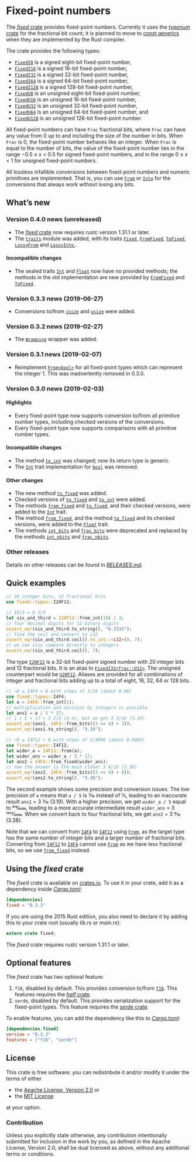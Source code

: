 <!-- Copyright © 2018–2019 Trevor Spiteri -->

<!-- Copying and distribution of this file, with or without
modification, are permitted in any medium without royalty provided the
copyright notice and this notice are preserved. This file is offered
as-is, without any warranty. -->

# Fixed-point numbers

The [*fixed* crate] provides fixed-point numbers. Currently it uses
the [*typenum* crate] for the fractional bit count; it is planned to
move to [const generics] when they are implemented by the Rust
compiler.

The crate provides the following types:

  * [`FixedI8`] is a signed eight-bit fixed-point number,
  * [`FixedI16`] is a signed 16-bit fixed-point number,
  * [`FixedI32`] is a signed 32-bit fixed-point number,
  * [`FixedI64`] is a signed 64-bit fixed-point number,
  * [`FixedI128`] is a signed 128-bit fixed-point number,
  * [`FixedU8`] is an unsigned eight-bit fixed-point number,
  * [`FixedU16`] is an unsigned 16-bit fixed-point number,
  * [`FixedU32`] is an unsigned 32-bit fixed-point number,
  * [`FixedU64`] is an unsigned 64-bit fixed-point number, and
  * [`FixedU128`] is an unsigned 128-bit fixed-point number.

All fixed-point numbers can have `Frac` fractional bits, where `Frac`
can have any value from 0 up to and including the size of the number
in bits. When `Frac` is 0, the fixed-point number behaves like an
integer. When `Frac` is equal to the number of bits, the value of the
fixed-point number lies in the range −0.5 ≤ *x* < 0.5 for signed
fixed-point numbers, and in the range 0 ≤ *x* < 1 for unsigned
fixed-point numbers.

All lossless infallible conversions between fixed-point numbers and
numeric primitives are implemented. That is, you can use [`From`] or
[`Into`] for the conversions that always work without losing any bits.

## What’s new

### Version 0.4.0 news (unreleased)

  * The [*fixed* crate] now requires rustc version 1.31.1 or later.
  * The [`traits`] module was added, with its traits [`Fixed`],
    [`FromFixed`], [`ToFixed`], [`LossyFrom`] and [`LossyInto`],.

#### Incompatible changes

  * The sealed traits [`Int`] and [`Float`] now have no provided
    methods; the methods in the old implementation are new provided by
    [`FromFixed`] and [`ToFixed`].

[`Fixed`]: https://docs.rs/fixed/0.3.4/fixed/traits/trait.Fixed.html
[`Float`]: https://docs.rs/fixed/0.3.4/fixed/sealed/trait.Float.html
[`FromFixed`]: https://docs.rs/fixed/0.3.4/fixed/traits/trait.FromFixed.html
[`Int`]: https://docs.rs/fixed/0.3.4/fixed/sealed/trait.Int.html
[`LossyFrom`]: https://docs.rs/fixed/0.3.4/fixed/traits/trait.LossyFrom.html
[`LossyInto`]: https://docs.rs/fixed/0.3.4/fixed/traits/trait.LossyInto.html
[`ToFixed`]: https://docs.rs/fixed/0.3.4/fixed/traits/trait.ToFixed.html
[`traits`]: https://docs.rs/fixed/0.3.4/fixed/traits/index.html

### Version 0.3.3 news (2019-06-27)

  * Conversions to/from [`isize`] and [`usize`] were added.

[`isize`]: https://doc.rust-lang.org/nightly/std/primitive.isize.html
[`usize`]: https://doc.rust-lang.org/nightly/std/primitive.usize.html

### Version 0.3.2 news (2019-02-27)

  * The [`Wrapping`] wrapper was added.

[`Wrapping`]: https://docs.rs/fixed/0.3.3/fixed/struct.Wrapping.html

### Version 0.3.1 news (2019-02-07)

  * Reimplement [`From<bool>`][`From`] for all fixed-point types which
    can represent the integer 1. This was inadvertently removed in
    0.3.0.

### Version 0.3.0 news (2019-02-03)

#### Highlights

  * Every fixed-point type now supports conversion to/from all
    primitive number types, including checked versions of the
    conversions.
  * Every fixed-point type now supports comparisons with all primitive
    number types.

#### Incompatible changes

  * The method [`to_int`] was changed; now its return type is generic.
  * The [`Int`] trait implementation for [`bool`] was removed.

#### Other changes

  * The new method [`to_fixed`] was added.
  * Checked versions of [`to_fixed`] and [`to_int`] were added.
  * The methods [`from_fixed`][`Int::from_fixed`] and
    [`to_fixed`][`Int::to_fixed`], and their checked versions, were
    added to the [`Int`] trait.
  * The method [`from_fixed`][`Float::from_fixed`], and the method
    [`to_fixed`][`Float::to_fixed`] and its checked versions, were
    added to the [`Float`] trait.
  * The methods [`int_bits`] and [`frac_bits`] were deprecated and
    replaced by the methods [`int_nbits`] and [`frac_nbits`].

[`Float::from_fixed`]: https://docs.rs/fixed/0.3.3/fixed/sealed/trait.Float.html#method.from_fixed
[`Float::to_fixed`]: https://docs.rs/fixed/0.3.3/fixed/sealed/trait.Float.html#method.to_fixed
[`Float`]: https://docs.rs/fixed/0.3.3/fixed/sealed/trait.Float.html
[`Int::from_fixed`]: https://docs.rs/fixed/0.3.3/fixed/sealed/trait.Int.html#method.from_fixed
[`Int::to_fixed`]: https://docs.rs/fixed/0.3.3/fixed/sealed/trait.Int.html#method.to_fixed
[`Int`]: https://docs.rs/fixed/0.3.3/fixed/sealed/trait.Int.html
[`bool`]: https://doc.rust-lang.org/nightly/std/convert/trait.From.html
[`frac_bits`]: https://docs.rs/fixed/0.3.3/fixed/struct.FixedI32.html#method.frac_bits
[`frac_nbits`]: https://docs.rs/fixed/0.3.3/fixed/struct.FixedI32.html#method.frac_nbits
[`int_bits`]: https://docs.rs/fixed/0.3.3/fixed/struct.FixedI32.html#method.int_bits
[`int_nbits`]: https://docs.rs/fixed/0.3.3/fixed/struct.FixedI32.html#method.int_nbits
[`to_fixed`]: https://docs.rs/fixed/0.3.3/fixed/struct.FixedI32.html#method.to_fixed
[`to_int`]: https://docs.rs/fixed/0.3.3/fixed/struct.FixedI32.html#method.to_int

### Other releases

Details on other releases can be found in [*RELEASES.md*].

[*RELEASES.md*]: https://gitlab.com/tspiteri/fixed/blob/master/RELEASES.md

## Quick examples

```rust
// 20 integer bits, 12 fractional bits
use fixed::types::I20F12;

// 19/3 = 6 1/3
let six_and_third = I20F12::from_int(19) / 3;
// four decimal digits for 12 binary digits
assert_eq!(six_and_third.to_string(), "6.3333");
// find the ceil and convert to i32
assert_eq!(six_and_third.ceil().to_int::<i32>(), 7);
// we can also compare directly to integers
assert_eq!(six_and_third.ceil(), 7);
```

The type [`I20F12`] is a 32-bit fixed-point signed number with 20
integer bits and 12 fractional bits. It is an alias to
[`FixedI32<frac::U12>`][`FixedI32`]. The unsigned counterpart would be
[`U20F12`]. Aliases are provided for all combinations of integer and
fractional bits adding up to a total of eight, 16, 32, 64 or 128 bits.

```rust
// −8 ≤ I4F4 < 8 with steps of 1/16 (about 0.06)
use fixed::types::I4F4;
let a = I4F4::from_int(1);
// multiplication and division by integers is possible
let ans1 = a / 5 * 17;
// 1 / 5 × 17 = 3 2/5 (3.4), but we get 3 3/16 (3.19)
assert_eq!(ans1, I4F4::from_bits((3 << 4) + 3));
assert_eq!(ans1.to_string(), "3.19");

// −8 ≤ I4F12 < 8 with steps of 1/4096 (about 0.0002)
use fixed::types::I4F12;
let wider_a = I4F12::from(a);
let wider_ans = wider_a / 5 * 17;
let ans2 = I4F4::from_fixed(wider_ans);
// now the answer is the much closer 3 6/16 (3.38)
assert_eq!(ans2, I4F4::from_bits((3 << 4) + 6));
assert_eq!(ans2.to_string(), "3.38");
```

The second example shows some precision and conversion issues. The low
precision of `a` means that `a / 5` is 3⁄16 instead of 1⁄5, leading to
an inaccurate result `ans1` = 3 3⁄16 (3.19). With a higher precision,
we get `wider_a / 5` equal to 819⁄4096, leading to a more accurate
intermediate result `wider_ans` = 3 1635⁄4096. When we convert back to
four fractional bits, we get `ans2` = 3 6⁄16 (3.38).

Note that we can convert from [`I4F4`] to [`I4F12`] using [`From`], as
the target type has the same number of integer bits and a larger
number of fractional bits. Converting from [`I4F12`] to [`I4F4`]
cannot use [`From`] as we have less fractional bits, so we use
[`from_fixed`] instead.

## Using the *fixed* crate

The *fixed* crate is available on [crates.io][*fixed* crate]. To use
it in your crate, add it as a dependency inside [*Cargo.toml*]:

```toml
[dependencies]
fixed = "0.3.3"
```

If you are using the 2015 Rust edition, you also need to declare it by
adding this to your crate root (usually *lib.rs* or *main.rs*):

```rust
extern crate fixed;
```

The *fixed* crate requires rustc version 1.31.1 or later.

## Optional features

The *fixed* crate has two optional feature:

 1. `f16`, disabled by default. This provides conversion to/from
    [`f16`]. This features requires the [*half* crate].
 2. `serde`, disabled by default. This provides serialization support
    for the fixed-point types. This feature requires the
    [*serde* crate].

To enable features, you can add the dependency like this to
[*Cargo.toml*]:

```toml
[dependencies.fixed]
version = "0.3.3"
features = ["f16", "serde"]
```

## License

This crate is free software: you can redistribute it and/or modify it
under the terms of either

  * the [Apache License, Version 2.0][LICENSE-APACHE] or
  * the [MIT License][LICENSE-MIT]

at your option.

### Contribution

Unless you explicitly state otherwise, any contribution intentionally
submitted for inclusion in the work by you, as defined in the Apache
License, Version 2.0, shall be dual licensed as above, without any
additional terms or conditions.

[*Cargo.toml*]: https://doc.rust-lang.org/cargo/guide/dependencies.html
[*fixed* crate]: https://crates.io/crates/fixed
[*half* crate]: https://crates.io/crates/half
[*serde* crate]: https://crates.io/crates/serde
[*typenum* crate]: https://crates.io/crates/typenum
[LICENSE-APACHE]: https://www.apache.org/licenses/LICENSE-2.0
[LICENSE-MIT]: https://opensource.org/licenses/MIT
[`FixedI128`]: https://docs.rs/fixed/0.3.3/fixed/struct.FixedI128.html
[`FixedI16`]: https://docs.rs/fixed/0.3.3/fixed/struct.FixedI16.html
[`FixedI32`]: https://docs.rs/fixed/0.3.3/fixed/struct.FixedI32.html
[`FixedI64`]: https://docs.rs/fixed/0.3.3/fixed/struct.FixedI64.html
[`FixedI8`]: https://docs.rs/fixed/0.3.3/fixed/struct.FixedI8.html
[`FixedU128`]: https://docs.rs/fixed/0.3.3/fixed/struct.FixedU128.html
[`FixedU16`]: https://docs.rs/fixed/0.3.3/fixed/struct.FixedU16.html
[`FixedU32`]: https://docs.rs/fixed/0.3.3/fixed/struct.FixedU32.html
[`FixedU64`]: https://docs.rs/fixed/0.3.3/fixed/struct.FixedU64.html
[`FixedU8`]: https://docs.rs/fixed/0.3.3/fixed/struct.FixedU8.html
[`From`]: https://doc.rust-lang.org/nightly/std/convert/trait.From.html
[`I20F12`]: https://docs.rs/fixed/0.3.3/fixed/types/type.I20F12.html
[`I4F12`]: https://docs.rs/fixed/0.3.3/fixed/types/type.I4F12.html
[`I4F4`]: https://docs.rs/fixed/0.3.3/fixed/types/type.I4F4.html
[`Into`]: https://doc.rust-lang.org/nightly/std/convert/trait.Into.html
[`U20F12`]: https://docs.rs/fixed/0.3.3/fixed/types/type.U20F12.html
[`f16`]: https://docs.rs/half/^1/half/struct.f16.html
[`from_fixed`]: https://docs.rs/fixed/0.3.3/fixed/struct.FixedI8.html#method.from_fixed
[const generics]: https://github.com/rust-lang/rust/issues/44580
